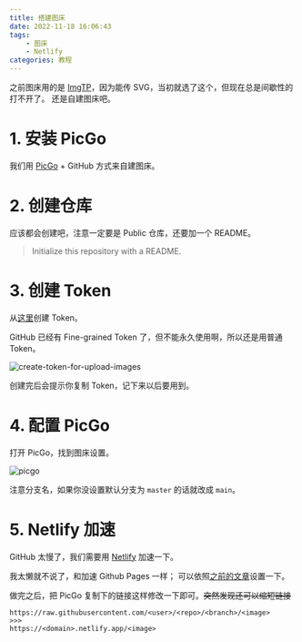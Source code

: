 ```yaml
---
title: 搭建图床
date: 2022-11-18 16:06:43
tags:
    - 图床
    - Netlify
categories: 教程
---
```


之前图床用的是 [ImgTP](https://www.imgtp.com)，因为能传 SVG，当初就选了这个，但现在总是间歇性的打不开了。
还是自建图床吧。

<!-- more -->

# 1. 安装 PicGo

我们用 [PicGo](https://github.com/Molunerfinn/PicGo/releases) + GitHub 方式来自建图床。

# 2. 创建仓库

应该都会创建吧，注意一定要是 Public 仓库，还要加一个 README。

> Initialize this repository with a README.

# 3. 创建 Token

从[这里](https://github.com/settings/tokens/new)创建 Token。

GitHub 已经有 Fine-grained Token 了，但不能永久使用啊，所以还是用普通 Token。

![create-token-for-upload-images](https://static-argvchs.netlify.app/images/create-token-for-upload-images.png)

创建完后会提示你复制 Token，记下来以后要用到。

# 4. 配置 PicGo

打开 PicGo，找到图床设置。

![picgo](https://static-argvchs.netlify.app/images/picgo.png)

注意分支名，如果你没设置默认分支为 `master` 的话就改成 `main`。

# 5. Netlify 加速

GitHub 太慢了，我们需要用 [Netlify](https://netlify.com) 加速一下。

我太懒就不说了，和加速 Github Pages 一样；
可以依照[之前的文章](/2022/04/17/hexo-blog-4/)设置一下。

做完之后，把 PicGo 复制下的链接这样修改一下即可。~~突然发现还可以缩短链接~~

```
https://raw.githubusercontent.com/<user>/<repo>/<branch>/<image>
>>>
https://<domain>.netlify.app/<image>
```
